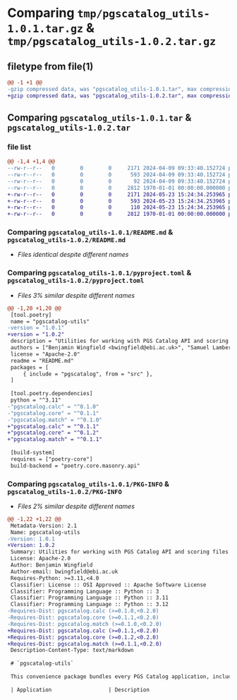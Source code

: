 # Comparing `tmp/pgscatalog_utils-1.0.1.tar.gz` & `tmp/pgscatalog_utils-1.0.2.tar.gz`

## filetype from file(1)

```diff
@@ -1 +1 @@
-gzip compressed data, was "pgscatalog_utils-1.0.1.tar", max compression
+gzip compressed data, was "pgscatalog_utils-1.0.2.tar", max compression
```

## Comparing `pgscatalog_utils-1.0.1.tar` & `pgscatalog_utils-1.0.2.tar`

### file list

```diff
@@ -1,4 +1,4 @@
--rw-r--r--   0        0        0     2171 2024-04-09 09:33:40.152724 pgscatalog_utils-1.0.1/README.md
--rw-r--r--   0        0        0      593 2024-04-09 09:33:40.152724 pgscatalog_utils-1.0.1/pyproject.toml
--rw-r--r--   0        0        0       92 2024-04-09 09:33:40.152724 pgscatalog_utils-1.0.1/src/pgscatalog/utils/__init__.py
--rw-r--r--   0        0        0     2812 1970-01-01 00:00:00.000000 pgscatalog_utils-1.0.1/PKG-INFO
+-rw-r--r--   0        0        0     2171 2024-05-23 15:24:34.253965 pgscatalog_utils-1.0.2/README.md
+-rw-r--r--   0        0        0      593 2024-05-23 15:24:34.253965 pgscatalog_utils-1.0.2/pyproject.toml
+-rw-r--r--   0        0        0      110 2024-05-23 15:24:34.253965 pgscatalog_utils-1.0.2/src/pgscatalog/utils/__init__.py
+-rw-r--r--   0        0        0     2812 1970-01-01 00:00:00.000000 pgscatalog_utils-1.0.2/PKG-INFO
```

### Comparing `pgscatalog_utils-1.0.1/README.md` & `pgscatalog_utils-1.0.2/README.md`

 * *Files identical despite different names*

### Comparing `pgscatalog_utils-1.0.1/pyproject.toml` & `pgscatalog_utils-1.0.2/pyproject.toml`

 * *Files 3% similar despite different names*

```diff
@@ -1,20 +1,20 @@
 [tool.poetry]
 name = "pgscatalog-utils"
-version = "1.0.1"
+version = "1.0.2"
 description = "Utilities for working with PGS Catalog API and scoring files"
 authors = ["Benjamin Wingfield <bwingfield@ebi.ac.uk>", "Samuel Lambert <sl925@medschl.cam.ac.uk>", "Laurent Gil <lg10@sanger.ac.uk>"]
 license = "Apache-2.0"
 readme = "README.md"
 packages = [
     { include = "pgscatalog", from = "src" },
 ]
 
 [tool.poetry.dependencies]
 python = "^3.11"
-"pgscatalog.calc" = "^0.1.0"
-"pgscatalog.core" = "^0.1.1"
-"pgscatalog.match" = "^0.1.0"
+"pgscatalog.calc" = "^0.1.1"
+"pgscatalog.core" = "^0.1.2"
+"pgscatalog.match" = "^0.1.1"
 
 [build-system]
 requires = ["poetry-core"]
 build-backend = "poetry.core.masonry.api"
```

### Comparing `pgscatalog_utils-1.0.1/PKG-INFO` & `pgscatalog_utils-1.0.2/PKG-INFO`

 * *Files 2% similar despite different names*

```diff
@@ -1,22 +1,22 @@
 Metadata-Version: 2.1
 Name: pgscatalog-utils
-Version: 1.0.1
+Version: 1.0.2
 Summary: Utilities for working with PGS Catalog API and scoring files
 License: Apache-2.0
 Author: Benjamin Wingfield
 Author-email: bwingfield@ebi.ac.uk
 Requires-Python: >=3.11,<4.0
 Classifier: License :: OSI Approved :: Apache Software License
 Classifier: Programming Language :: Python :: 3
 Classifier: Programming Language :: Python :: 3.11
 Classifier: Programming Language :: Python :: 3.12
-Requires-Dist: pgscatalog.calc (>=0.1.0,<0.2.0)
-Requires-Dist: pgscatalog.core (>=0.1.1,<0.2.0)
-Requires-Dist: pgscatalog.match (>=0.1.0,<0.2.0)
+Requires-Dist: pgscatalog.calc (>=0.1.1,<0.2.0)
+Requires-Dist: pgscatalog.core (>=0.1.2,<0.2.0)
+Requires-Dist: pgscatalog.match (>=0.1.1,<0.2.0)
 Description-Content-Type: text/markdown
 
 # `pgscatalog-utils`
 
 This convenience package bundles every PGS Catalog application, including:
 
 | Application                  | Description                                                            | Link                                                                                |
```

